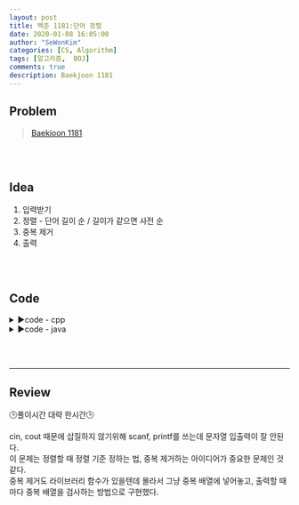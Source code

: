 ```yaml
---
layout: post
title: 백준 1181:단어 정렬
date: 2020-01-08 16:05:00
author: "SeWonKim"
categories: [CS, Algorithm]
tags: [알고리즘,  BOJ]
comments: true
description: Baekjoon 1181
---
```


## Problem

> [Baekjoon 1181](https://www.acmicpc.net/problem/1181)

&nbsp;  
&nbsp;
## Idea

1. 입력받기
2. 정렬 - 단어 길이 순 / 길이가 같으면 사전 순
3. 중복 제거
4. 출력

&nbsp;  
&nbsp;
## Code


<details>
<summary>▶️code - cpp</summary>
<div markdown="1">

```cpp
#include <iostream>
#include <vector>
#include <string>
#include <algorithm>

using namespace std;

// sort 
int comp(const string &s1, const string &s2){
	
	// 사이즈가 같으면 사전순 
	if(s1.size() == s2.size()){
		return s1 < s2;
	}
	
	// 사이즈가 작은 순 
	return s1.size() < s2.size();
} 

int main() {
	
	int n;
	scanf("%d", &n);
	
	vector<string> words;
	
	while(n--){
		string str;
		cin >> str;
		words.push_back(str);	
	}
	
	// 1. 정렬
	sort(words.begin(), words.end(), comp);
		
	vector<string> dup;
	for(int i=0; i<words.size(); i++){
		
		// 2. 중복 제거
		bool isDup = false;
		for(int k=0; k<dup.size(); k++){
			if(dup[k] == words[i]){
				isDup = true;
				break;
			}
		}
		
		if(!isDup){
			printf("%s\n", words[i].c_str());
			dup.push_back(words[i]);
		}
	}
	
	return 0;
}
```

</div>
</details>



<details>
<summary>▶️code - java</summary>
<div markdown="1">

- String 배열은 Arrays.sort()하면 사전순으로 정렬된다.
- Comparator를 사용해 길이로 먼저 비교해주고, 사전순으로 정렬할 때에는 str1.compareTo(str2) 를 사용해 정렬해준다.
- 중복제거하여 출력하는 로직! Set에 넣어주지 않아도 된다.

```java
import java.util.Arrays;
import java.util.Comparator;
import java.util.Scanner;

public class Main {

	public static void main(String[] args) throws Exception {
		Scanner sc = new Scanner(System.in);
		int N = Integer.parseInt(sc.nextLine());

		// 1. String 배열에 단어 저장
		String[] words = new String[N];
		for (int i = 0; i < N; i++) {
			words[i] = sc.nextLine();
		}

		// 2. 단어 정렬
		Arrays.sort(words, new Comparator<String>() {
			@Override
			public int compare(String o1, String o2) {
				if (o1.length() == o2.length()) {
					return o1.compareTo(o2); // 사전 순으로
				}
				return o1.length() - o2.length(); // 길이가 짧은 순으로
			}
		});

		// 3. 중복제거하여 출력
		String str = words[0];
		System.out.println(str);
		for (int i = 1; i < N; i++) {
			if (words[i].equals(str)) {
				continue;
			}
			System.out.println(words[i]);
			str = words[i];
		}
	}

}

```

</div>
</details>

&nbsp;  
&nbsp;

---

## Review
🕒풀이시간 대략 한시간🕒 

cin, cout 때문에 삽질하지 않기위해 scanf, printf를 쓰는데 문자열 입출력이 잘 안된다.    
이 문제는 정렬할 때 정렬 기준 정하는 법, 중복 제거하는 아이디어가 중요한 문제인 것 같다.     
중복 제거도 라이브러리 함수가 있을텐데 몰라서 그냥 중복 배열에 넣어놓고, 출력할 때마다 중복 배열을 검사하는 방법으로 구현했다.
